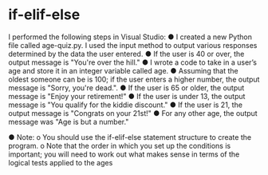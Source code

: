 # if-elif-else

I performed the following steps in Visual Studio:
● I created a new Python file called age-quiz.py. I used the input method to output various responses determined by the data the user entered.
● If the user is 40 or over, the output message is "You're over the hill."
● I wrote a code to take in a user’s age and store it in an integer variable called
age.
● Assuming that the oldest someone can be is 100; if the user enters a
higher number, the output message is "Sorry, you're dead.".
● If the user is 65 or older, the output message is "Enjoy your retirement!"
● If the user is under 13, the output message is "You qualify for the kiddie
discount."
● If the user is 21, the output message is "Congrats on your 21st!"
● For any other age, the output message was "Age is but a number."

● Note:
o You should use the if-elif-else statement structure to create the
program.
o Note that the order in which you set up the conditions is
important; you will need to work out what makes sense in terms
of the logical tests applied to the ages
